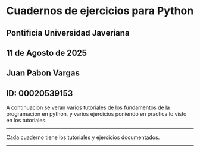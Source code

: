 # **Cuadernos de ejercicios para Python**

## Pontificia Universidad Javeriana
## 11 de Agosto de 2025
## Juan Pabon Vargas
## ID: 	00020539153


A continuacion se veran varios tutoriales de los fundamentos de la programacion en python, y varios ejercicios poniendo en practica lo visto en los tutoriales.

<hr>
Cada cuaderno tiene los tutoriales y ejercicios documentados.
<hr>
